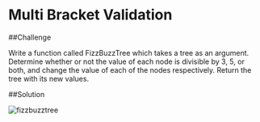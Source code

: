 # Multi Bracket Validation

##Challenge

Write a function called FizzBuzzTree which takes a tree as an argument. Determine whether or not the value of each node is divisible by 3, 5, or both, and change the value of each of the nodes respectively. Return the tree with its new values.

##Solution

![fizzbuzztree](/assets:/fizzbuzztree.jpg)